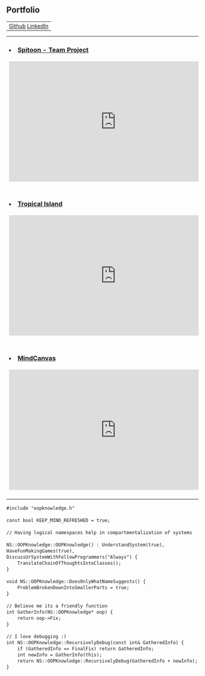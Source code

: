 ## Portfolio
<div>
    <table>
  <tr>
    <td align="left"><a href="https://github.com/Faizanshah007">Github</a> <a href="https://www.linkedin.com/in/faizanshah-ansari-gamedev/">LinkedIn</a></td>
  </tr>
</table>
  </div>
  <div>
<table>
  <tr>
    <td><h3>
        <li><a href="https://github.com/Faizanshah007/Spitoon-TeamProject">Spitoon - Team Project</a></li>
        <br><iframe width="560" height="315" src="https://www.youtube.com/embed/gx8T80bnTCk" title="YouTube video player" frameborder="0" allow="accelerometer; autoplay; clipboard-write; encrypted-media; gyroscope; picture-in-picture" allowfullscreen></iframe>
        </h3></td>
    <td><h3>
        <li><a href="https://github.com/Faizanshah007/Advanced-Programming-for-Games">Collatz Password Manager</a></li>
        <br><img src="Code_Snippet.PNG" width="560" height="315">
        </h3></td>
  </tr>
  <tr>
    <td><h3>
        <li><a href="https://github.com/Faizanshah007/Advanced-Graphics-for-Games">Tropical Island</a></li>
        <br><iframe width="560" height="315" src="https://www.youtube.com/embed/HFE6a5WwDNY" title="YouTube video player" frameborder="0" allow="accelerometer; autoplay; clipboard-write; encrypted-media; gyroscope; picture-in-picture" allowfullscreen></iframe>
        </h3></td>
    <td><h3>
        <li><a href="https://github.com/Faizanshah007/Advanced-Game-Technologies">Game Engine C++ (Physics)</a></li>
        <br><iframe width="560" height="315" src="https://www.youtube.com/embed/g7kDU1J3jcs" title="YouTube video player" frameborder="0" allow="accelerometer; autoplay; clipboard-write; encrypted-media; gyroscope; picture-in-picture" allowfullscreen></iframe>
        </h3></td>
  </tr>
  <tr>
    <td><h3>
      <li><a href="https://github.com/Faizanshah007/MindCanvas">MindCanvas</a></li>
      <br><iframe width="560" height="315" src="https://www.youtube.com/embed/gS2ErQcpkzA" title="YouTube video player" frameborder="0" allow="accelerometer; autoplay; clipboard-write; encrypted-media; gyroscope; picture-in-picture" allowfullscreen></iframe>
      </h3></td>
  </tr>
</table>
  </div>

```
#include "oopknowledge.h"

const bool KEEP_MIND_REFRESHED = true;

// Having logical namespaces help in compartmentalization of systems

NS::OOPKnowledge::OOPKnowledge() : UnderstandSystem(true), HaveFunMakingGames(true), DiscussUrSystemWithFellowProgrammers("Always") {
	TranslateChainOfThoughtsIntoClasses();
}

void NS::OOPKnowledge::DoesOnlyWhatNameSuggests() {
	ProblemBrokenDownIntoSmallerParts = true;
}

// Believe me its a friendly function
int GatherInfo(NS::OOPKnowledge* oop) {
	return oop->Fix;
}

// I love debugging :)
int NS::OOPKnowledge::RecursivelyDebug(const int& GatheredInfo) {
	if (GatheredInfo == FinalFix) return GatheredInfo;
	int newInfo = GatherInfo(this);
	return NS::OOPKnowledge::RecursivelyDebug(GatheredInfo + newInfo);
}
```
